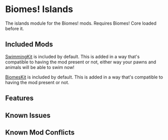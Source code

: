 # Biomes! Islands

The islands module for the Biomes! mods. Requires Biomes! Core loaded before it.

## Included Mods

[SwimmingKit](https://steamcommunity.com/sharedfiles/filedetails/?id=1542399915) is included by default. This is added in a way that's compatible to having the mod present or not, either way your pawns and animals will be able to swim now!

[BiomesKit](https://steamcommunity.com/sharedfiles/filedetails/?id=2153006237) is included by default. This is added in a way that's compatible to having the mod present or not.

## Features

## Known Issues

## Known Mod Conflicts
